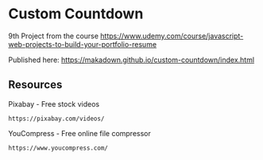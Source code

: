 # Custom Countdown

9th Project from the course https://www.udemy.com/course/javascript-web-projects-to-build-your-portfolio-resume


Published here: https://makadown.github.io/custom-countdown/index.html

## Resources

Pixabay - Free stock videos
```
https://pixabay.com/videos/
```

YouCompress - Free online file compressor
```
https://www.youcompress.com/
```
